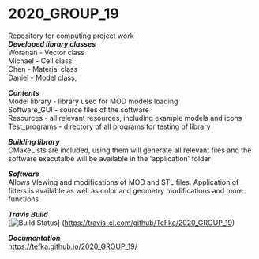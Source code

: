 # 2020_GROUP_19
Repository for computing project work</br>
***Developed library classes***</br>
Woranan - Vector class</br>
Michael - Cell class</br>
Chen - Material class</br>
Daniel - Model class,</br>

***Contents***</br>
Model library - library used for MOD models loading</br>
Software_GUI - source files of the software</br>
Resources - all relevant resources, including example models and icons</br>
Test_programs - directory of all programs for testing of library</br>

***Building library***</br>
CMakeLists are included, using them will generate all relevant files and the software executalbe will be available in the 'application' folder</br>

***Software***</br>
Allows VIewing and modifications of MOD and STL files. Application of filters is available as well as color and geometry modifications and more functions</br>

***Travis Build***</br>
[![Build Status](https://travis-ci.com/TeFka/2020_GROUP_19.svg?token=atrfb9xdTGWV9e1aoA6s&branch=main)]
(https://travis-ci.com/github/TeFka/2020_GROUP_19)

***Documentation***</br>
https://tefka.github.io/2020_GROUP_19/</br>

